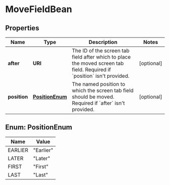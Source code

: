 

# MoveFieldBean


## Properties

Name | Type | Description | Notes
------------ | ------------- | ------------- | -------------
**after** | **URI** | The ID of the screen tab field after which to place the moved screen tab field. Required if &#x60;position&#x60; isn&#39;t provided. |  [optional]
**position** | [**PositionEnum**](#PositionEnum) | The named position to which the screen tab field should be moved. Required if &#x60;after&#x60; isn&#39;t provided. |  [optional]



## Enum: PositionEnum

Name | Value
---- | -----
EARLIER | &quot;Earlier&quot;
LATER | &quot;Later&quot;
FIRST | &quot;First&quot;
LAST | &quot;Last&quot;



